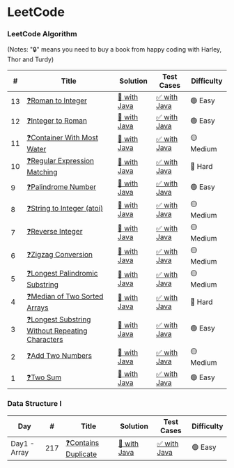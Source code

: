 LeetCode
========

### LeetCode Algorithm

(Notes: "🔒" means you need to buy a book from happy coding with Harley, Thor and Turdy)


| # | Title | Solution | Test Cases | Difficulty |
|---| ----- | -------- | ---------- | ---------- |
|13|[❓Roman to Integer](https://leetcode.com/problems/roman-to-integer/)|[💫 with Java](./logic/Q13RomantoInteger.java)|[✅ with Java](./testcase/Q13TestLogic.java)|🟢 Easy|
|12|[❓Integer to Roman](https://leetcode.com/problems/integer-to-roman/)|[💫 with Java](./logic/Q12IntegertoRoman.java)|[✅ with Java](./testcase/Q12TestLogic.java)|🟢 Easy|
|11|[❓Container With Most Water](https://leetcode.com/problems/container-with-most-water/)|[💫 with Java](./logic/Q11ContainerWithMostWater.java)|[✅ with Java](./testcase/Q11TestLogic.java)|🟡 Medium|
|10|[❓Regular Expression Matching](https://leetcode.com/problems/regular-expression-matching/)|[💫 with Java](./logic/Q10RegularExpressionMatching.java)|[✅ with Java](./testcase/Q10TestLogic.java)|🔴 Hard|
|9|[❓Palindrome Number](https://leetcode.com/problems/palindrome-number/)|[💫 with Java](./logic/Q9PalindromeNumber.java)|[✅ with Java](./testcase/Q9TestLogic.java)|🟢 Easy|
|8|[❓String to Integer (atoi)](https://leetcode.com/problems/string-to-integer-atoi/)|[💫 with Java](./logic/Q8StringtoInteger.java)|[✅ with Java](./testcase/Q8TestLogic.java)|🟡 Medium|
|7|[❓Reverse Integer](https://leetcode.com/problems/reverse-integer/)|[💫 with Java](./logic/Q7ReverseInteger.java)|[✅ with Java](./testcase/Q7TestLogic.java)|🟡 Medium|
|6|[❓Zigzag Conversion](https://leetcode.com/problems/zigzag-conversion/)|[💫 with Java](./logic/Q6ZigzagConversion.java)|[✅ with Java](./testcase/Q6TestLogic.java)|🟡 Medium|
|5|[❓Longest Palindromic Substring](https://leetcode.com/problems/longest-palindromic-substring/)|[💫 with Java](./logic/Q5LongestPalindromicSubstring.java)|[✅ with Java](./testcase/Q5TestLogic.java)|🟡 Medium|
|4|[❓Median of Two Sorted Arrays](https://leetcode.com/problems/median-of-two-sorted-arrays/)|[💫 with Java](./logic/Q4MedianofTwoSortedArrays.java)|[✅ with Java](./testcase/Q4TestLogic.java)|🔴 Hard|
|3|[❓Longest Substring Without Repeating Characters](https://leetcode.com/problems/two-sum/)|[💫 with Java](./logic/Q3LongestSubstringWithoutRepeatingCharacters.java)|[✅ with Java](./testcase/Q3TestLogic.java)|🟢 Easy|
|2|[❓Add Two Numbers](https://leetcode.com/problems/add-two-numbers/)|[💫 with Java](./logic/Q2AddTwoNumbers.java)|[✅ with Java](./testcase/Q2TestLogic.java)|🟡 Medium|
|1|[❓Two Sum](https://leetcode.com/problems/two-sum/)|[💫 with Java](./logic/Q1TwoSum.java)|[✅ with Java](./testcase/Q1TestLogic.java)|🟢 Easy|



### Data Structure I


|  Day  | # | Title | Solution | Test Cases | Difficulty |
|  ---  |---| ----- | -------- | ---------- | ---------- |
|Day1 - Array| 217|[❓Contains Duplicate](https://leetcode.com/problems/contains-duplicate/?envType=study-plan&id=data-structure-i)|[💫 with Java](./logic/Q217ContainsDuplicate.java)|[✅ with Java](./testcase/Q217TestLogic.java)|🟢 Easy|
